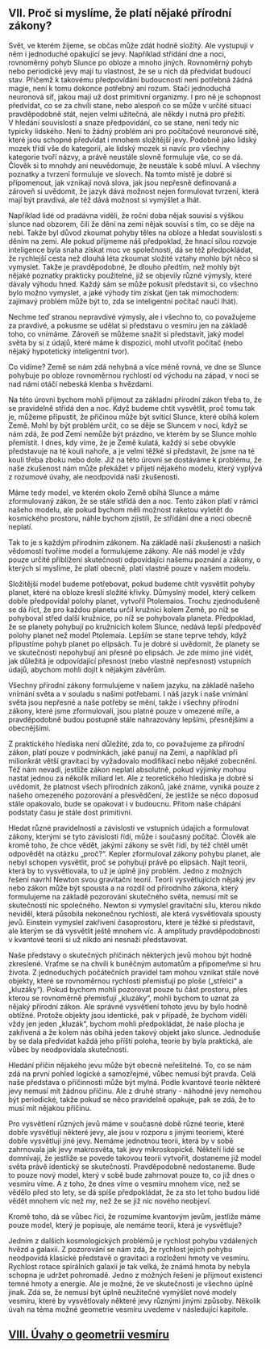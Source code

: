 ## VII. Proč si myslíme, že platí nějaké přírodní zákony?

Svět, ve kterém žijeme, se občas může zdát hodně složitý. Ale vystupují v něm i jednoduché opakující se jevy.
Například střídání dne a noci, rovnoměrný pohyb Slunce po obloze a mnoho jiných. Rovnoměrný pohyb nebo periodické jevy
mají tu vlastnost, že se u nich dá předvídat budoucí stav. Přičemž k takovému předpovídání budoucnosti není potřebná
žádná magie, není k tomu dokonce potřebný ani rozum. Stačí jednoduchá neuronová síť, jakou mají už dost primitivní organizmy.
I pro ně je schopnost předvídat, co se za chvíli stane, nebo alespoň co se může v určité situaci pravděpodobně stát,
nejen velmi užitečná, ale někdy i nutná pro přežití. V hledání souvislostí a snaze předpovídání, co se stane,
není tedy nic typicky lidského. Není to žádný problém ani pro počítačové neuronové sítě, které jsou schopné předvídat
i mnohem složitější jevy. Podobně jako lidský mozek třídí vše do kategorií, ale lidský mozek si navíc pro všechny kategorie
tvoří názvy, a právě neustále slovně formuluje vše, co se dá.  Člověk si to mnohdy ani neuvědomuje,
že neustále k sobě mluví. A všechny poznatky a tvrzení formuluje ve slovech. Na tomto místě je dobré si připomenout,
jak vznikají nová slova, jak jsou nepřesně definovaná a zároveň si uvědomit, že jazyk dává možnost nejen formulovat tvrzení,
která mají být pravdivá, ale též dává možnost si vymýšlet a lhát.

Například lidé od pradávna viděli, že roční doba nějak souvisí s výškou slunce nad obzorem,
čili že dění na zemi nějak souvisí s tím, co se děje na nebi. Takže byl důvod zkoumat pohyby těles na obloze
a hledat souvislosti s děním na zemi. Ale pokud přijmeme náš předpoklad, že hnací silou rozvoje inteligence
byla snaha získat moc ve společnosti, dá se též předpokládat, že rychlejší cesta než dlouhá léta zkoumat
složité vztahy mohlo být něco si vymyslet. Takže je pravděpodobné, že dlouho předtím, než mohly být
nějaké poznatky prakticky použitelné, již se objevily různé výmysly, které dávaly výhodu hned.
Každý sám se může pokusit představit si, co všechno bylo možno vymyslet, a jaké výhody tím získat
(jen tak mimochodem: zajímavý problém může být to, zda se inteligentní počítač naučí lhát).

Nechme teď stranou nepravdivé výmysly, ale i všechno to, co považujeme za pravdivé,
a pokusme se udělat si představu o vesmíru jen na základě toho, co vnímáme.
Zároveň se můžeme snažit si představit, jaký model světa by si z údajů, které máme k dispozici,
mohl utvořit počítač (nebo nějaký hypotetický inteligentní tvor).

Co vidíme? Země se nám zdá nehybná a více méně rovná, ve dne se Slunce pohybuje po obloze rovnoměrnou
rychlostí od východu na západ, v noci se nad námi otáčí nebeská klenba s hvězdami.

Na této úrovni bychom mohli přijmout za základní přírodní zákon třeba to, že se pravidelně střídá den a noc.
Když budeme chtít vysvětlit, proč tomu tak je, můžeme připustit, že příčinou může být svítící Slunce,
které obíhá kolem Země. Mohl by být problém určit, co se děje se Sluncem v noci, když se nám zdá,
že pod Zemí nemůže být prázdno, ve kterém by se Slunce mohlo přemístit. I dnes, kdy víme, že je Země kulatá,
každý si sebe obvykle představuje na té kouli nahoře, a je velmi těžké si představit,
že jsme na té kouli třeba zboku nebo dole. Již na této úrovni se dostáváme k problému,
že naše zkušenost nám může překážet v přijetí nějakého modelu, který vyplývá z rozumové úvahy,
ale neodpovídá naší zkušenosti.

Máme tedy model, ve kterém okolo Země obíhá Slunce a máme zformulovaný zákon, že se stále střídá den a noc.
Tento zákon platí v rámci našeho modelu, ale pokud bychom měli možnost raketou vyletět do kosmického prostoru,
náhle bychom zjistili, že střídání dne a noci obecně neplatí.

Tak to je s každým přírodním zákonem. Na základě naší zkušenosti a našich vědomostí tvoříme model
a formulujeme zákony. Ale náš model je vždy pouze určité přiblížení skutečnosti odpovídající našemu poznání
a zákony, o kterých si myslíme, že platí obecně, platí vlastně pouze v našem modelu.

Složitější model budeme potřebovat, pokud budeme chtít vysvětlit pohyby planet, které na obloze kreslí
složité křivky. Důmyslný model, který celkem dobře předpovídal polohy planet, vytvořil Ptolemaios.
Trochu zjednodušeně se dá říct, že pro každou planetu určil kružnici kolem Země, po níž se pohyboval
střed další kružnice, po níž se pohybovala planeta. Předpoklad, že se planety pohybují po kružnicích kolem Slunce,
nedává lepší předpověď polohy planet než model Ptolemaia. Lepším se stane teprve tehdy,
když připustíme pohyb planet po elipsách. Tu je dobré si uvědomit, že planety se ve skutečnosti
nepohybují ani přesně po elipsách. Je zde mimo jiné vidět, jak důležitá je odpovídající přesnost
(nebo vlastně nepřesnost) vstupních údajů, abychom mohli dojít k nějakým závěrům.

Všechny přírodní zákony formulujeme v našem jazyku, na základě našeho vnímání světa a v souladu
s našimi potřebami. I náš jazyk i naše vnímání světa jsou nepřesné a naše potřeby se mění,
takže i všechny přírodní zákony, které jsme zformulovali, jsou platné pouze v omezené míře,
a pravděpodobně budou postupně stále nahrazovány lepšími, přesnějšími a obecnějšími.

Z praktického hlediska není důležité, zda to, co považujeme za přírodní zákon, platí pouze v podmínkách,
jaké panují na Zemi, a například při milionkrát větší gravitaci by vyžadovalo modifikaci nebo nějaké zobecnění.
Též nám nevadí, jestliže zákon neplatí absolutně, pokud výjimky mohou nastat jednou za několik miliard let.
Ale z teoretického hlediska je dobré si uvědomit, že platnost všech přírodních zákonů, jaké známe,
vyniká pouze z našeho omezeného pozorování a přesvědčení, že jestliže se něco doposud stále opakovalo,
bude se opakovat i v budoucnu. Přitom naše chápání podstaty času je stále dost primitivní.

Hledat různé pravidelnosti a závislosti ve vstupních údajích a formulovat zákony,
kterými se tyto závislosti řídí, může i současný počítač. Člověk ale kromě toho, že chce vědět,
jakými zákony se svět řídí, by též chtěl umět odpovědět na otázku „proč?“. Kepler zformuloval
zákony pohybu planet, ale nebyl schopen vysvětlit, proč se pohybují právě po elipsách.
Najít teorii, která by to vysvětlovala, to už je úplně jiný problém. Jedno z možných řešení navrhl Newton
svou gravitační teorií. Teorií vysvětlujících nějaký jev nebo zákon může být spousta a na rozdíl
od přírodního zákona, který formulujeme na základě pozorování skutečného světa, nemusí mít se skutečností
nic společného. Newton si vymyslel gravitační sílu, kterou nikdo neviděl, která působila nekonečnou rychlostí,
ale která vysvětlovala spousty jevů. Einstein vymyslel zakřivení časoprostoru, které je těžké si představit,
ale kterým se dá vysvětlit ještě mnohem víc. A amplitudy pravděpodobnosti v kvantové teorii si už nikdo
ani nesnaží představovat.

Naše představy o skutečných příčinách některých jevů mohou být hodně zkreslené.
Vraťme se na chvíli k buněčným automatům a připomeňme si hru života. Z jednoduchých počátečních pravidel
tam mohou vznikat stále nové objekty, které se rovnoměrnou rychlostí přemisťují po ploše („střelci“ a „kluzáky“).
Pokud bychom mohli pozorovat pouze tu část prostoru, přes kterou se rovnoměrně přemisťují „kluzáky“,
mohli bychom to uznat za nějaký přírodní zákon. Ale správné vysvětlení tohoto jevu by bylo hodně obtížné.
Protože objekty jsou identické, pak v případě, že bychom viděli vždy jen jeden „kluzák“,
bychom mohli předpokládat, že naše plocha je zakřivená a že kolem nás obíhá jeden takový objekt jako slunce.
Jednoduše by se dala předvídat každá jeho příští poloha, teorie by byla praktická,
ale vůbec by neodpovídala skutečnosti.

Hledání příčin nějakého jevu může být obecně neřešitelné. To, co se nám zdá na první pohled logické
a samozřejmé, vůbec nemusí být pravda. Celá naše představa o příčinnosti může být mylná.
Podle kvantové teorie některé jevy nemusí mít žádnou příčinu. Ale z druhé strany - náhodné jevy
nemohou být periodické, takže pokud se něco pravidelně opakuje, pak se zdá, že to musí mít nějakou příčinu.

Pro vysvětlení různých jevů máme v současné době různé teorie, které dobře vysvětlují některé jevy,
ale jsou v rozporu s jinými teoriemi, které dobře vysvětlují jiné jevy. Nemáme jednotnou teorii,
která by v sobě zahrnovala jak jevy makrosvěta, tak jevy mikroskopické. Někteří lidé se domnívají,
že jestliže se povede takovou teorii vytvořit, dostaneme již model světa právě identický se skutečností.
Pravděpodobně nedostaneme. Bude to pouze nový model, který v sobě bude zahrnovat pouze to,
co již dnes o vesmíru víme. A z toho, že dnes víme o vesmíru mnohem více, než se vědělo před sto lety,
se dá spíše předpokládat, že za sto let toho budou lidé vědět mnohem víc než my, než že se již nic nového
neobjeví.

Kromě toho, dá se vůbec říci, že rozumíme kvantovým jevům, jestliže máme pouze model,
který je popisuje, ale nemáme teorii, která je vysvětluje?

Jedním z dalších kosmologických problémů je rychlost pohybu vzdálených hvězd a galaxií.
Z pozorování se nám zdá, že rychlost jejich pohybu neodpovídá klasické představě o gravitaci
a rozložení hmoty ve vesmíru. Rychlost rotace spirálních galaxií je tak velká,
že známá hmota by nebyla schopna je udržet pohromadě. Jedno z možných řešení je přijmout existenci
temné hmoty a energie. Ale je možné, že ve skutečnosti je všechno úplně jinak. Zdá se,
že nemusí být úplně neužitečné vymýšlet nové modely vesmíru, které by vysvětlovaly některé jevy
různými jinými způsoby. Několik úvah na téma možné geometrie vesmíru uvedeme v následující kapitole.

## [VIII. Úvahy o geometrii vesmíru](rozdzial8)
